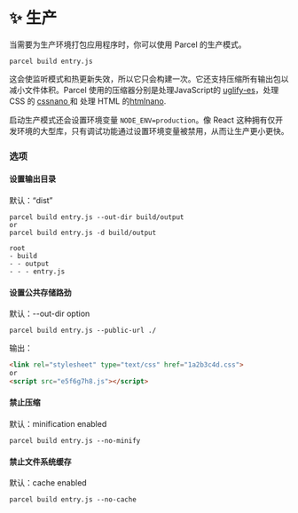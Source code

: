 # ✨ 生产

当需要为生产环境打包应用程序时，你可以使用 Parcel 的生产模式。

```
parcel build entry.js
```

这会使监听模式和热更新失效，所以它只会构建一次。它还支持压缩所有输出包以减小文件体积。Parcel 使用的压缩器分别是处理JavaScript的 [uglify-es](https://github.com/mishoo/UglifyJS2/tree/harmony)，处理 CSS 的 [cssnano ](http://cssnano.co/) 和 处理 HTML 的[htmlnano](https://github.com/posthtml/htmlnano).

启动生产模式还会设置环境变量 `NODE_ENV=production`。像 React 这种拥有仅开发环境的大型库，只有调试功能通过设置环境变量被禁用，从而让生产更小更快。

### 选项

#### 设置输出目录

默认：“dist”

```
parcel build entry.js --out-dir build/output
or
parcel build entry.js -d build/output
```

```
root
- build
- - output
- - - entry.js
```

#### 设置公共存储路劲

默认：--out-dir option

```
parcel build entry.js --public-url ./
```

输出：

```HTML
<link rel="stylesheet" type="text/css" href="1a2b3c4d.css">
or
<script src="e5f6g7h8.js"></script>
```

#### 禁止压缩

默认：minification enabled

```
parcel build entry.js --no-minify
```

#### 禁止文件系统缓存

默认：cache enabled

```
parcel build entry.js --no-cache
```